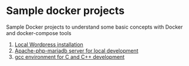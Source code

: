 # Sample docker projects

Sample Docker projects to understand some basic concepts with Docker and docker-compose tools 

1. [Local Wordpress installation](wordpress)
2. [Apache-php-mariadb server for local development](phpapp)
3. [gcc environment for C and C++ development](devgcc)

